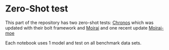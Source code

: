 # Zero-Shot test

This part of the repository has two zero-shot tests: [Chronos](https://assets.amazon.science/1c/b5/1ec660274e52ac843a988c6065dc/chronos-learning-the-language-of-time-series.pdf) which was updated with their bolt framework and [Moirai](https://openreview.net/pdf?id=Yd8eHMY1wz) and one recent update [Moirai-moe](https://arxiv.org/pdf/2410.10469)

Each notebook uses 1 model and test on all benchmark data sets.
